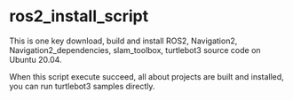 # ros2_install_script

This is one key download, build and install ROS2, Navigation2, Navigation2_dependencies, slam_toolbox, turtlebot3 source code on Ubuntu 20.04.

When this script execute succeed, all about projects are built and installed, you can run turtlebot3 samples directly.
